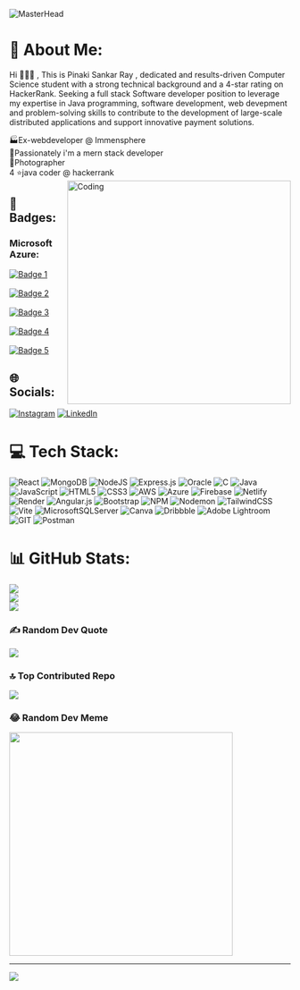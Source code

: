 ![MasterHead](https://media.licdn.com/dms/image/D4D16AQHiH1JhDWfcTA/profile-displaybackgroundimage-shrink_350_1400/0/1677956408671?e=1709769600&v=beta&t=XDX8yDgVnV2Ep3ySIa2q9sf210rq_zl1P9Jbd7b-bsg)


# 💫 About Me:
Hi 👋👋👋 , This is Pinaki Sankar Ray , dedicated and results-driven Computer Science student with a strong technical background and a 4-star rating on HackerRank. Seeking a full stack Software developer 
position to leverage my expertise in Java programming, software development, web devepment and problem-solving skills to contribute to the development of large-scale distributed applications and support innovative payment solutions.

🏭Ex-webdeveloper @ Immensphere<br>🎯Passionately i'm a mern stack developer<br>📸Photographer<br>4 ⭐java coder @ hackerrank
<img align="right" alt="Coding" width="400" src="https://miro.medium.com/v2/resize:fit:1400/0*FGD6BUzzZs1VJLuY.gif">

## 📛 Badges: 
### Microsoft Azure: 
[![Badge 1](https://learn.microsoft.com/en-us/training/achievements/describe-cloud-compute.svg)](https://learn.microsoft.com/api/achievements/share/en-us/PinakiSankarRay-6532/WAQU5MBN?sharingId=72064B6A3F59C15C)&emsp;&emsp;&emsp;&emsp;
[![Badge 2](https://learn.microsoft.com/en-us/training/achievements/describe-benefits-use-cloud-services.svg)](https://learn.microsoft.com/api/achievements/share/en-us/PinakiSankarRay-6532/7EJY3P6Z?sharingId=72064B6A3F59C15C)&emsp;&emsp;&emsp;&emsp;
[![Badge 3](https://learn.microsoft.com/en-us/training/achievements/describe-cloud-service-types.svg)](https://learn.microsoft.com/api/achievements/share/en-us/PinakiSankarRay-6532/ZPTR8VZ2?sharingId=72064B6A3F59C15C)&emsp;&emsp;&emsp;&emsp;
[![Badge 4](https://learn.microsoft.com/en-us/training/achievements/azure-app-introduction.svg)](https://learn.microsoft.com/api/achievements/share/en-us/PinakiSankarRay-6532/HYMW46P8?sharingId=72064B6A3F59C15C)&emsp;&emsp;&emsp;&emsp;
[![Badge 5](https://learn.microsoft.com/en-us/training/achievements/design-a-bot-conversation-flow.svg)](https://learn.microsoft.com/api/achievements/share/en-us/PinakiSankarRay-6532/7EJY3P6Z?sharingId=72064B6A3F59C15C)

## 🌐 Socials:
[![Instagram](https://img.shields.io/badge/Instagram-%23E4405F.svg?logo=Instagram&logoColor=white)](https://instagram.com/https://www.instagram.com/_rohan_ray_15/) [![LinkedIn](https://img.shields.io/badge/LinkedIn-%230077B5.svg?logo=linkedin&logoColor=white)](https://linkedin.com/in/https://www.linkedin.com/in/pinaki-sankar-ray-9b6530222/) 

# 💻 Tech Stack:
![React](https://img.shields.io/badge/react-%2320232a.svg?style=flat&logo=react&logoColor=%2361DAFB) ![MongoDB](https://img.shields.io/badge/MongoDB-%234ea94b.svg?style=flat&logo=mongodb&logoColor=white) ![NodeJS](https://img.shields.io/badge/node.js-6DA55F?style=flat&logo=node.js&logoColor=white) ![Express.js](https://img.shields.io/badge/express.js-%23404d59.svg?style=flat&logo=express&logoColor=%2361DAFB) ![Oracle](https://img.shields.io/badge/Oracle-F80000?style=flat&logo=oracle&logoColor=white) ![C](https://img.shields.io/badge/c-%2300599C.svg?style=flat&logo=c&logoColor=white) ![Java](https://img.shields.io/badge/java-%23ED8B00.svg?style=flat&logo=openjdk&logoColor=white) ![JavaScript](https://img.shields.io/badge/javascript-%23323330.svg?style=flat&logo=javascript&logoColor=%23F7DF1E) ![HTML5](https://img.shields.io/badge/html5-%23E34F26.svg?style=flat&logo=html5&logoColor=white) ![CSS3](https://img.shields.io/badge/css3-%231572B6.svg?style=flat&logo=css3&logoColor=white) ![AWS](https://img.shields.io/badge/AWS-%23FF9900.svg?style=flat&logo=amazon-aws&logoColor=white) ![Azure](https://img.shields.io/badge/azure-%230072C6.svg?style=flat&logo=microsoftazure&logoColor=white) ![Firebase](https://img.shields.io/badge/firebase-%23039BE5.svg?style=flat&logo=firebase) ![Netlify](https://img.shields.io/badge/netlify-%23000000.svg?style=flat&logo=netlify&logoColor=#00C7B7) ![Render](https://img.shields.io/badge/Render-%46E3B7.svg?style=flat&logo=render&logoColor=white) ![Angular.js](https://img.shields.io/badge/angular.js-%23E23237.svg?style=flat&logo=angularjs&logoColor=white) ![Bootstrap](https://img.shields.io/badge/bootstrap-%238511FA.svg?style=flat&logo=bootstrap&logoColor=white) ![NPM](https://img.shields.io/badge/NPM-%23CB3837.svg?style=flat&logo=npm&logoColor=white) ![Nodemon](https://img.shields.io/badge/NODEMON-%23323330.svg?style=flat&logo=nodemon&logoColor=%BBDEAD) ![TailwindCSS](https://img.shields.io/badge/tailwindcss-%2338B2AC.svg?style=flat&logo=tailwind-css&logoColor=white) ![Vite](https://img.shields.io/badge/vite-%23646CFF.svg?style=flat&logo=vite&logoColor=white) ![MicrosoftSQLServer](https://img.shields.io/badge/Microsoft%20SQL%20Server-CC2927?style=flat&logo=microsoft%20sql%20server&logoColor=white) ![Canva](https://img.shields.io/badge/Canva-%2300C4CC.svg?style=flat&logo=Canva&logoColor=white) ![Dribbble](https://img.shields.io/badge/Dribbble-EA4C89?style=flat&logo=dribbble&logoColor=white) ![Adobe Lightroom](https://img.shields.io/badge/Adobe%20Lightroom-31A8FF.svg?style=flat&logo=Adobe%20Lightroom&logoColor=white) ![GIT](https://img.shields.io/badge/Git-fc6d26?style=flat&logo=git&logoColor=white) ![Postman](https://img.shields.io/badge/Postman-FF6C37?style=flat&logo=postman&logoColor=white)
# 📊 GitHub Stats:
![](https://github-readme-stats.vercel.app/api?username=PinakiRay015&theme=radical&hide_border=false&include_all_commits=false&count_private=false)<br/>
![](https://github-readme-streak-stats.herokuapp.com/?user=PinakiRay015&theme=radical&hide_border=false)<br/>
![](https://github-readme-stats.vercel.app/api/top-langs/?username=PinakiRay015&theme=radical&hide_border=false&include_all_commits=false&count_private=false&layout=compact)

### ✍️ Random Dev Quote
![](https://quotes-github-readme.vercel.app/api?type=horizontal&theme=tokyonight)

### 🔝 Top Contributed Repo
![](https://github-contributor-stats.vercel.app/api?username=PinakiRay015&limit=5&theme=tokyonight&combine_all_yearly_contributions=true)

### 😂 Random Dev Meme
<img src='https://randommeme-five.vercel.app/' style="height: 400px;"/>

---
[![](https://visitcount.itsvg.in/api?id=PinakiRay015&icon=0&color=9)](https://visitcount.itsvg.in)

<!-- Proudly created with GPRM ( https://gprm.itsvg.in ) -->
